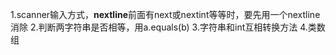 1.scanner输入方式，**nextline**前面有next或nextint等等时，要先用一个nextline消除
2.判断两字符串是否相等，用a.equals(b)
3.字符串和int互相转换方法
4.类数组